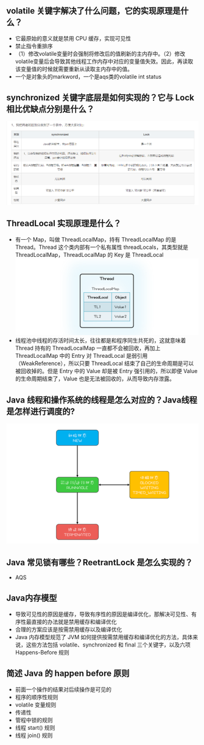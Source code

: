 ## volatile 关键字解决了什么问题，它的实现原理是什么？
- 它最原始的意义就是禁用 CPU 缓存，实现可见性
- 禁止指令重排序
- （1）修改volatile变量时会强制将修改后的值刷新的主内存中。（2）修改volatile变量后会导致其他线程工作内存中对应的变量值失效。因此，再读取该变量值的时候就需要重新从读取主内存中的值。
- 一个是对象头的markword，一个是aqs类的volatile int status

## synchronized 关键字底层是如何实现的？它与 Lock 相比优缺点分别是什么？
![22](./image/22.jpg)

## ThreadLocal 实现原理是什么？
- 有一个 Map，叫做 ThreadLocalMap，持有 ThreadLocalMap 的是 Thread。Thread 这个类内部有一个私有属性 threadLocals，其类型就是 ThreadLocalMap，ThreadLocalMap 的 Key 是 ThreadLocal
![23](./image/23.png)
- 线程池中线程的存活时间太长，往往都是和程序同生共死的，这就意味着 Thread 持有的 ThreadLocalMap 一直都不会被回收，再加上 ThreadLocalMap 中的 Entry 对 ThreadLocal 是弱引用（WeakReference），所以只要 ThreadLocal 结束了自己的生命周期是可以被回收掉的。但是 Entry 中的 Value 却是被 Entry 强引用的，所以即便 Value 的生命周期结束了，Value 也是无法被回收的，从而导致内存泄露。

## Java 线程和操作系统的线程是怎么对应的？Java线程是怎样进行调度的?
![24](./image/24.png)

## Java 常见锁有哪些？ReetrantLock 是怎么实现的？
- AQS


## Java内存模型
- 导致可见性的原因是缓存，导致有序性的原因是编译优化，那解决可见性、有序性最直接的办法就是禁用缓存和编译优化
- 合理的方案应该是按需禁用缓存以及编译优化
- Java 内存模型规范了 JVM 如何提供按需禁用缓存和编译优化的方法，具体来说，这些方法包括 volatile、synchronized 和 final 三个关键字，以及六项 Happens-Before 规则

## 简述 Java 的 happen before 原则
- 前面一个操作的结果对后续操作是可见的
- 程序的顺序性规则
- volatile 变量规则
- 传递性
- 管程中锁的规则
- 线程 start() 规则
- 线程 join() 规则